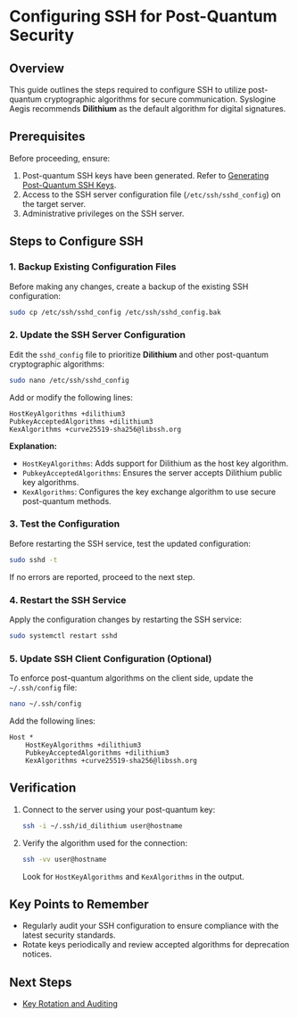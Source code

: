 # Configuring SSH for Post-Quantum Security

## Overview
This guide outlines the steps required to configure SSH to utilize post-quantum cryptographic algorithms for secure communication. Syslogine Aegis recommends **Dilithium** as the default algorithm for digital signatures.

## Prerequisites
Before proceeding, ensure:

1. Post-quantum SSH keys have been generated. Refer to [Generating Post-Quantum SSH Keys](generate-keys.md).
2. Access to the SSH server configuration file (`/etc/ssh/sshd_config`) on the target server.
3. Administrative privileges on the SSH server.

## Steps to Configure SSH

### 1. Backup Existing Configuration Files
Before making any changes, create a backup of the existing SSH configuration:
```bash
sudo cp /etc/ssh/sshd_config /etc/ssh/sshd_config.bak
```

### 2. Update the SSH Server Configuration
Edit the `sshd_config` file to prioritize **Dilithium** and other post-quantum cryptographic algorithms:
```bash
sudo nano /etc/ssh/sshd_config
```

Add or modify the following lines:
```plaintext
HostKeyAlgorithms +dilithium3
PubkeyAcceptedAlgorithms +dilithium3
KexAlgorithms +curve25519-sha256@libssh.org
```

**Explanation:**
- `HostKeyAlgorithms`: Adds support for Dilithium as the host key algorithm.
- `PubkeyAcceptedAlgorithms`: Ensures the server accepts Dilithium public key algorithms.
- `KexAlgorithms`: Configures the key exchange algorithm to use secure post-quantum methods.

### 3. Test the Configuration
Before restarting the SSH service, test the updated configuration:
```bash
sudo sshd -t
```
If no errors are reported, proceed to the next step.

### 4. Restart the SSH Service
Apply the configuration changes by restarting the SSH service:
```bash
sudo systemctl restart sshd
```

### 5. Update SSH Client Configuration (Optional)
To enforce post-quantum algorithms on the client side, update the `~/.ssh/config` file:
```bash
nano ~/.ssh/config
```
Add the following lines:
```plaintext
Host *
    HostKeyAlgorithms +dilithium3
    PubkeyAcceptedAlgorithms +dilithium3
    KexAlgorithms +curve25519-sha256@libssh.org
```

## Verification
1. Connect to the server using your post-quantum key:
   ```bash
   ssh -i ~/.ssh/id_dilithium user@hostname
   ```
2. Verify the algorithm used for the connection:
   ```bash
   ssh -vv user@hostname
   ```
   Look for `HostKeyAlgorithms` and `KexAlgorithms` in the output.

## Key Points to Remember
- Regularly audit your SSH configuration to ensure compliance with the latest security standards.
- Rotate keys periodically and review accepted algorithms for deprecation notices.

## Next Steps
- [Key Rotation and Auditing](maintenance/key-rotation.md)
